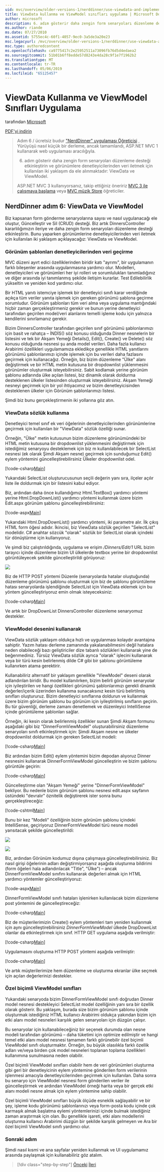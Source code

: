```yaml
---
uid: mvc/overview/older-versions-1/nerddinner/use-viewdata-and-implement-viewmodel-classes
title: ViewData kullanma ve ViewModel sınıfları uygulama | Microsoft Docs
author: microsoft
description: 6. adım gösterir daha zengin form senaryoları düzenleme desteği etkinleştirin ve görünümlere denetleyicilerinden veri iletmek için kullanılan iki yaklaşım da ele alınmaktadır:...
ms.author: riande
ms.date: 07/27/2010
ms.assetid: 5755ec4c-60f1-4057-9ec0-3a5de3a20e23
msc.legacyurl: /mvc/overview/older-versions-1/nerddinner/use-viewdata-and-implement-viewmodel-classes
msc.type: authoredcontent
ms.openlocfilehash: ca9775417c2e25952511a73096fb76d5d4edaea2
ms.sourcegitcommit: 51b01b6ff8edde57d8243e4da28c9f1e7f1962b2
ms.translationtype: MT
ms.contentlocale: tr-TR
ms.lasthandoff: 05/06/2019
ms.locfileid: "65125457"
---
```

# <a name="use-viewdata-and-implement-viewmodel-classes"></a>ViewData Kullanma ve ViewModel Sınıfları Uygulama

tarafından [Microsoft](https://github.com/microsoft)

[PDF'yi indirin](http://aspnetmvcbook.s3.amazonaws.com/aspnetmvc-nerdinner_v1.pdf)

> Adım 6 / ücretsiz budur ["NerdDinner" uygulaması Öğreticisi](introducing-the-nerddinner-tutorial.md) , Yürüyüşü nasıl küçük bir derleme, ancak tamamlandı, ASP.NET MVC 1 kullanarak web uygulaması aracılığıyla.
> 
> 6. adım gösterir daha zengin form senaryoları düzenleme desteği etkinleştirin ve görünümlere denetleyicilerinden veri iletmek için kullanılan iki yaklaşım da ele alınmaktadır: ViewData ve ViewModel.
> 
> ASP.NET MVC 3 kullanıyorsanız, takip ettiğiniz öneririz [MVC 3 ile çalışmaya başlama](../../older-versions/getting-started-with-aspnet-mvc3/cs/intro-to-aspnet-mvc-3.md) veya [MVC müzik Store](../../older-versions/mvc-music-store/mvc-music-store-part-1.md) öğreticiler.

## <a name="nerddinner-step-6-viewdata-and-viewmodel"></a>NerdDinner adım 6: ViewData ve ViewModel

Biz kapsanan form gönderme senaryolarına sayısı ve nasıl uygulanacağı ele oluştur, Güncelleştir ve Sil (CRUD) desteği. Biz artık DinnersController kararlılığımızın ileriye ve daha zengin form senaryoları düzenleme desteği etkinleştirin. Bunu yaparken görünümlerine denetleyicilerinden veri iletmek için kullanılan iki yaklaşım açıklayacağız: ViewData ve ViewModel.

### <a name="passing-data-from-controllers-to-view-templates"></a>Görünüm şablonları denetleyicilerinden veri geçirme

MVC düzeni ayırt edici özelliklerinden biridir katı "ayrımı", bir uygulamanın farklı bileşenler arasında uygulanmasına yardımcı olur. Modelleri, denetleyicileri ve görünümleri her iyi rolleri ve sorumlulukları tanımladığınız ve diğer arasında iyi tanımlanmış şekilde iletişim kurarlar. Test Edilebilirlik yükseltin ve yeniden kod yardımcı olur.

Bir HTML yanıtı istemciye işlemek bir denetleyici sınıfı karar verdiğinde açıkça tüm veriler yanıta işlemek için gereken görünümü şablona geçirme sorumludur. Görünüm şablonları tüm veri alma veya uygulama mantığındaki hiçbir zaman gerçekleştirmeniz gerekir ve bunun yerine denetleyici tarafından geçirilen model/veri alanlarını temelli işleme kodu için yalnızca kendilerini sınırlamanız gerekir.

Bizim DinnersController tarafından geçirilen sınıf görünümü şablonlarımızı için basit ve rahatça – İNDİS() söz konusu olduğunda Dinner nesnelerin bir listesini ve tek bir Akşam Yemeği Details(), Edit(), Create() ve Delete() söz konusu olduğunda nesnesi şu anda model verileri. Daha fazla kullanıcı Arabirimi özellikleri uygulamamıza ekledikçe genellikle HTML yanıtlarını görünümü şablonlarımızı içinde işlemek için bu verileri daha fazlasını geçirmek için kullanacağız. Örneğin, biz bizim düzenleme "Ülke" alanı değiştirmek ve bir HTML metin kutusuna bir dropdownlist yüklenmesini görünümler oluşturmak isteyebilirsiniz. Sabit kodlamak yerine görünüm şablonu adlarında ülke açılan listesi, biz dinamik olarak doldurma desteklenen ülkeler listesinden oluşturmak isteyebilirsiniz. Akşam Yemeği nesneyi geçirmek için bir yol ihtiyacımız *ve* bizim denetleyicisinden desteklenen ülkeler için Görünüm şablonlarımızı listesi.

Şimdi biz bunu gerçekleştirmenin iki yollarına göz atın.

### <a name="using-the-viewdata-dictionary"></a>ViewData sözlük kullanma

Denetleyici temel sınıf ek veri öğelerinin denetleyicilerinden görünümlerine geçirmek için kullanılan bir "ViewData" sözlük özelliği sunar.

Örneğin, "Ülke" metin kutusunun bizim düzenleme görünümündeki bir HTML metin kutusuna bir dropdownlist yüklenmesini değiştirmek için istediğimiz senaryoyu desteklemek için biz m kullanılabilecek bir SelectList nesnesi (ek olarak Şimdi Akşam nesne) geçirmek için sunduğumuz Edit() eylem yöntemini güncelleştirebilirsiniz Ülkeler dropdownlist odel.

[!code-csharp[Main](use-viewdata-and-implement-viewmodel-classes/samples/sample1.cs)]

Yukarıdaki SelectList oluşturucusunun seçili değerin yanı sıra, ilçeler açılır liste ile doldurmak için bir listesini kabul ediyor.

Biz, ardından daha önce kullandığımız Html.TextBox() yardımcı yöntemi yerine Html.DropDownList() yardımcı yöntemi kullanmak üzere bizim Edit.aspx görünüm şablonu güncelleştirebilirsiniz:

[!code-aspx[Main](use-viewdata-and-implement-viewmodel-classes/samples/sample2.aspx)]

Yukarıdaki Html.DropDownList() yardımcı yöntemi, iki parametre alır. İlk çıkış HTML form öğesi adıdır. İkincisi, biz ViewData sözlük geçirilen "SelectList" modelidir. C# anahtar sözcük "olarak" sözlük bir SelectList olarak içindeki tür dönüştürme için kullanıyoruz.

Ve şimdi biz çalıştırıldığında, uygulama ve erişim */Dinners/Edit/1* URL bizim tarayıcı içinde düzenleme bizim UI ülkelerde textbox yerine bir dropdownlist görüntüleyecek şekilde güncelleştirildi görüyoruz:

![](use-viewdata-and-implement-viewmodel-classes/_static/image1.png)

Biz de HTTP POST yöntemi Düzenle (senaryolarda hatalar oluştuğunda) düzenleme görünümü şablonu oluşturmak için biz de şablonu görüntüleme hatası senaryolarda işlendiğinde SelectList için ViewData eklemek için bu yöntem güncelleştiriyoruz emin olmak isteyeceksiniz:

[!code-csharp[Main](use-viewdata-and-implement-viewmodel-classes/samples/sample3.cs)]

Ve artık bir DropDownList DinnersController düzenleme senaryomuz destekler.

### <a name="using-a-viewmodel-pattern"></a>ViewModel desenini kullanarak

ViewData sözlük yaklaşım oldukça hızlı ve uygulanması kolaydır avantajına sahiptir. Yazım hatası derleme zamanında yakalanabilmesini değil hatalara neden olabileceği bazı geliştiriciler dize tabanlı sözlükleri kullanarak yine de beğenmediniz. Türsüz ViewData sözlük ayrıca "olarak" işlecini kullanarak veya bir türü kesin belirlenmiş dilde C# gibi bir şablonu görüntüleme kullanırken atama gerektirir.

Kullanabiliriz alternatif bir yaklaşım genellikle "ViewModel" deseni olarak adlandırılan biridir. Bu model kullanılırken, bizim belirli görünüm senaryolar için iyileştirilen ve hangi özellikleri görünümü şablonlarımızı gerekli dinamik değerler/içerik üzerinden kullanıma sunacaksınız kesin türü belirtilmiş sınıfları oluştururuz. Bizim denetleyici sınıflarına doldurun ve kullanmak üzere bizim görünüm şablonu bu görünüm için iyileştirilmiş sınıfların geçirin. Bu tür güvenliği, derleme zamanı denetlemek ve düzenleyici IntelliSense içinde görüntüleme şablonları sağlar.

Örneğin, iki kesin olarak belirlenmiş özellikler sunan Şimdi Akşam formunu aşağıdaki gibi biz "DinnerFormViewModel" oluşturabilirsiniz düzenleme senaryoları sınıfı etkinleştirmek için: Şimdi Akşam nesne ve ülkeler dropdownlist doldurmak için gereken SelectList modeli:

[!code-csharp[Main](use-viewdata-and-implement-viewmodel-classes/samples/sample4.cs)]

Biz ardından bizim Edit() eylem yöntemini bizim depodan alıyoruz Dinner nesnesini kullanarak DinnerFormViewModel güncelleştirin ve bizim şablonu görüntüle geçirin:

[!code-csharp[Main](use-viewdata-and-implement-viewmodel-classes/samples/sample5.cs)]

Güncelleştirme olan "Akşam Yemeği" yerine "DinnerFormViewModel" bekliyor. Bu nedenle bizim görünüm şablonu nesnesi edit.aspx sayfanın üstündeki "devralır" öznitelik değiştirerek ister sonra bunu gerçekleştireceğiz:

[!code-cshtml[Main](use-viewdata-and-implement-viewmodel-classes/samples/sample6.cshtml)]

Bunu bir kez "Modeli" özelliğinin bizim görünüm şablonu içindeki IntelliSense, geçiriyoruz DinnerFormViewModel türü nesne modeli yansıtacak şekilde güncelleştirildi:

![](use-viewdata-and-implement-viewmodel-classes/_static/image2.png)

![](use-viewdata-and-implement-viewmodel-classes/_static/image3.png)

Biz, ardından Görünüm kodumuz dışına çalışmaya güncelleştirebilirsiniz. Biz nasıl girişi öğelerinin adları değiştirmiyorsanız aşağıda oluşturma bildirimi (form öğeleri hala adlandırılacak "Title", "Ülke") – ancak DinnerFormViewModel sınıfını kullanarak değerleri almak için HTML yardımcı yöntemler güncelleştiriyoruz:

[!code-aspx[Main](use-viewdata-and-implement-viewmodel-classes/samples/sample7.aspx)]

DinnerFormViewModel sınıfı hataları işlenirken kullanılacak bizim düzenleme post yöntemini de güncelleştireceğiz:

[!code-csharp[Main](use-viewdata-and-implement-viewmodel-classes/samples/sample8.cs)]

Biz de müşterilerimizin Create() eylem yöntemleri tam yeniden kullanmak için aynı güncelleştirebilirsiniz *DinnerFormViewModel* ülkede DropDownList olanlar da etkinleştirmek için sınıf. HTTP GET uygulama aşağıda verilmiştir:

[!code-csharp[Main](use-viewdata-and-implement-viewmodel-classes/samples/sample9.cs)]

Uygulamasını oluşturma HTTP POST yöntemi aşağıda verilmiştir:

[!code-csharp[Main](use-viewdata-and-implement-viewmodel-classes/samples/sample10.cs)]

Ve artık müşterilerimize hem düzenleme ve oluşturma ekranlar ülke seçmek için açılan değerlerinizi destekler.

### <a name="custom-shaped-viewmodel-classes"></a>Özel biçimli ViewModel sınıfları

Yukarıdaki senaryoda bizim DinnerFormViewModel sınıfı doğrudan Dinner model nesnesi destekleyici SelectList model özelliğinin yanı sıra bir özellik olarak gösterir. Bu yaklaşım, burada size bizim görünüm şablonu içinde oluşturmak istediğiniz HTML kullanıcı Arabirimi oldukça yakından bizim için etki alanı model nesneleri karşılık gelen senaryoları için düzgün çalışır.

Bu senaryolar için kullanabileceğiniz bir seçenek durumda olan nesne modeli tarafından görünümü – daha tüketimi için optimize edilmiştir ve hangi temel etki alanı model nesnesi tamamen farklı görünebilir özel biçimli ViewModel sınıfı oluşturmaktır. Örneğin, bu büyük olasılıkla farklı özellik adları ve/veya birden çok model nesneleri toplanan toplama özellikleri kullanımına sunulmasına neden olabilir.

Özel biçimli ViewModel sınıfları olabilir hem de veri görünümleri oluşturma gibi geri bir denetleyicinin eylem yöntemine gönderilen form verilerinin işlenmesi amacıyla denetleyicilerinden geçirmek için kullanılan. Daha sonra bu senaryo için ViewModel nesnesi form gönderilen veriler ile güncelleştirmek ve ardından ViewModel örneği harita veya bir gerçek etki alanı modeli nesne almak için eylem yöntemine sahip olabilir.

Özel biçimli ViewModel sınıfları büyük ölçüde esneklik sağlayabilir ve bir şey, işleme kodu görünümü şablonlarınızı veya form-posta kodu içinde çok karmaşık almak başlatma eylemi yöntemlerinizi içinde bulmak istediğiniz zaman araştırmak için olan. Bu genellikle işareti, etki alanı modellerini oluşturma kullanıcı Arabirimi düzgün bir şekilde karşılık gelmeyen ve Ara bir özel biçimli ViewModel sınıfı yardımcı olur.

### <a name="next-step"></a>Sonraki adım

Şimdi nasıl kısmi ve ana sayfalar yeniden kullanmak ve UI uygulamamız arasında paylaşmak için kullanabiliriz göz atalım.

> [!div class="step-by-step"]
> [Önceki](provide-crud-create-read-update-delete-data-form-entry-support.md)
> [İleri](re-use-ui-using-master-pages-and-partials.md)
